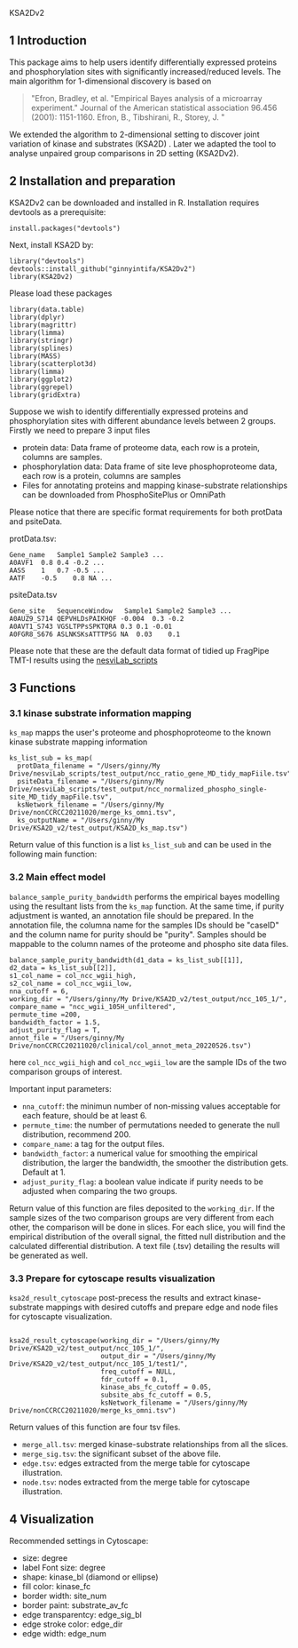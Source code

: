 KSA2Dv2

## 1 Introduction 

This package aims to help users identify differentially expressed proteins and phosphorylation sites with significantly increased/reduced levels. 
The main algorithm for 1-dimensional discovery is based on
>"Efron, Bradley, et al. "Empirical Bayes analysis of a microarray experiment." Journal of the American statistical association 96.456 (2001): 1151-1160.
Efron, B., Tibshirani, R., Storey, J. "

We extended the algorithm to 2-dimensional setting to discover joint variation of kinase and substrates (KSA2D) . Later we adapted the tool to analyse unpaired group comparisons in 2D setting (KSA2Dv2).

## 2 Installation and preparation 
KSA2Dv2 can be downloaded and installed in R. Installation requires devtools as a prerequisite:

```{r}
install.packages("devtools")
```
Next, install KSA2D by:

```{r}
library("devtools")
devtools::install_github("ginnyintifa/KSA2Dv2")
library(KSA2Dv2)
```

Please load these packages 

```{r}
library(data.table)
library(dplyr)
library(magrittr)
library(limma)
library(stringr)
library(splines)
library(MASS)
library(scatterplot3d)
library(limma)
library(ggplot2)
library(ggrepel)
library(gridExtra)
```

Suppose we wish to identify differentially expressed proteins and phosphorylation sites with different abundance levels between 2 groups. Firstly we need to prepare 3 input files 


* protein data: Data frame of proteome data, each row is a protein, columns are samples.  
* phosphorylation data: Data frame of site leve phosphoproteome data, each row is a protein, columns are samples
* Files for annotating proteins and mapping kinase-substrate relationships can be downloaded from PhosphoSitePlus or OmniPath

Please notice that there are specific format requirements for both protData and psiteData. 

protData.tsv:

```
Gene_name   Sample1 Sample2 Sample3 ...
A0AVF1  0.8 0.4 -0.2 ...
AASS    1   0.7 -0.5 ...
AATF    -0.5    0.8 NA ...
```

psiteData.tsv

```
Gene_site   SequenceWindow	 Sample1 Sample2 Sample3 ...
A0AUZ9_S714 QEPVHLDsPAIKHQF -0.004  0.3 -0.2
A0AVT1_S743 VGSLTPPsSPKTQRA 0.3 0.1 -0.01
A0FGR8_S676 ASLNKSKsATTTPSG NA  0.03    0.1
```
Please note that these are the default data format of tidied up FragPipe TMT-I results using the [nesviLab_scripts](https://github.com/ginnyintifa/nesviLab_scripts)


## 3 Functions 

### 3.1 kinase substrate information mapping
```ks_map``` mapps the user's proteome and phosphoproteome to the known kinase substrate mapping information 

```{r}
ks_list_sub = ks_map(
  protData_filename = "/Users/ginny/My Drive/nesviLab_scripts/test_output/ncc_ratio_gene_MD_tidy_mapFiile.tsv",
  psiteData_filename = "/Users/ginny/My Drive/nesviLab_scripts/test_output/ncc_normalized_phospho_single-site_MD_tidy_mapFile.tsv",
  ksNetwork_filename = "/Users/ginny/My Drive/nonCCRCC20211020/merge_ks_omni.tsv",
  ks_outputName = "/Users/ginny/My Drive/KSA2D_v2/test_output/KSA2D_ks_map.tsv")
```

Return value of this function is a list ```ks_list_sub``` and can be used in the following main function:

### 3.2 Main effect model 

```balance_sample_purity_bandwidth``` performs the empirical bayes modelling using the resultant lists from the ```ks_map``` function. At the same time, if purity adjustment is wanted, an annotation file should be prepared. In the annotation file, the columna name for the samples IDs should be "caseID" and the column name for purity should be "purity". Samples should be mappable to the column names of the proteome and phospho site data files. 


```{r}
balance_sample_purity_bandwidth(d1_data = ks_list_sub[[1]],
d2_data = ks_list_sub[[2]],
s1_col_name = col_ncc_wgii_high,
s2_col_name = col_ncc_wgii_low,
nna_cutoff = 6,    
working_dir = "/Users/ginny/My Drive/KSA2D_v2/test_output/ncc_105_1/",
compare_name = "ncc_wgii_105H_unfiltered",
permute_time =200,
bandwidth_factor = 1.5,                                   
adjust_purity_flag = T,
annot_file = "/Users/ginny/My Drive/nonCCRCC20211020/clinical/col_annot_meta_20220526.tsv")
```


here ```col_ncc_wgii_high``` and ```col_ncc_wgii_low``` are the sample IDs of the two comparison groups of interest. 

Important input parameters:

* ```nna_cutoff```: the minimun number of non-missing values acceptable for each feature, should be at least 6. 
* ```permute_time```: the number of permutations needed to generate the null distribution, recommend 200.
* ```compare_name```: a tag for the output files.
* ```bandwidth_factor```: a numerical value for smoothing the empirical distribution, the larger the bandwidth, the smoother the distribution gets. Default at 1. 
* ```adjust_purity_flag```: a boolean value indicate if purity needs to be adjusted when comparing the two groups. 

Return value of this function are files deposited to the ```working_dir```. If the sample sizes of the two comparison groups are very different from each other, the comparison will be done in slices. For each slice, you will find the empirical distribution of the overall signal, the fitted null distribution and the calculated differential distribution. A text file (.tsv) detailing the results will be generated as well. 

### 3.3 Prepare for cytoscape results visualization

```ksa2d_result_cytoscape``` post-precess the results and extract kinase-substrate mappings with desired cutoffs and prepare edge and node files for cytoscapte visualization. 

```{r}

ksa2d_result_cytoscape(working_dir = "/Users/ginny/My Drive/KSA2D_v2/test_output/ncc_105_1/",
                       output_dir = "/Users/ginny/My Drive/KSA2D_v2/test_output/ncc_105_1/test1/",
                       freq_cutoff = NULL,
                       fdr_cutoff = 0.1,
                       kinase_abs_fc_cutoff = 0.05,
                       subsite_abs_fc_cutoff = 0.5,
                       ksNetwork_filename = "/Users/ginny/My Drive/nonCCRCC20211020/merge_ks_omni.tsv")

```

Return values of this function are four tsv files. 
* ```merge_all.tsv```: merged kinase-substrate relationships from all the slices. 
* ```merge_sig.tsv```: the significant subset of the above file. 
* ```edge.tsv```: edges extracted from the merge table for cytoscape illustration. 
* ```node.tsv```: nodes extracted from the merge table for cytoscape illustration. 

## 4 Visualization 
Recommended settings in Cytoscape:

* size: degree
* label Font size: degree
* shape: kinase_bl (diamond or ellipse)
* fill color: kinase_fc
* border width: site_num
* border paint: substrate_av_fc
* edge transparentcy: edge_sig_bl
* edge stroke color: edge_dir 
* edge width: edge_num




